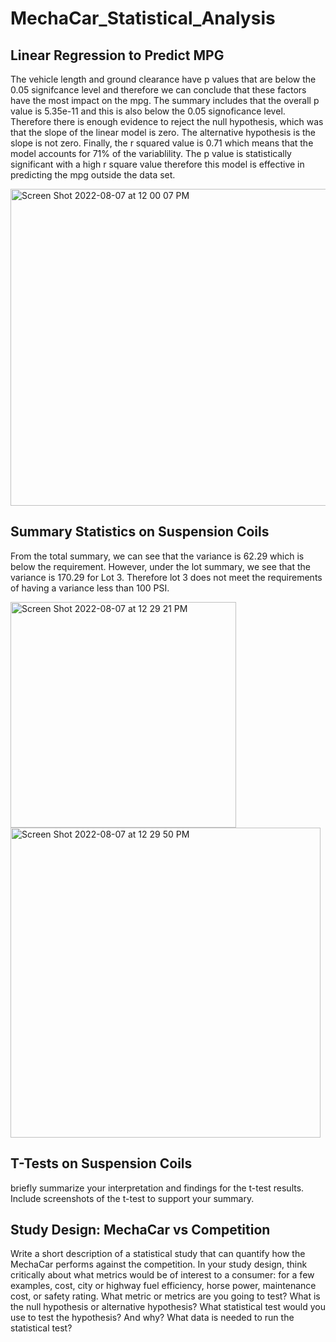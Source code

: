 # MechaCar_Statistical_Analysis

## Linear Regression to Predict MPG
The vehicle length and ground clearance have p values that are below the 0.05 signifcance level and therefore we can conclude that these factors have the most impact on the mpg. The summary includes that the overall p value is 5.35e-11 and this is also below the 0.05 signoficance level. Therefore there is enough evidence to reject the null hypothesis, which was that the slope of the linear model is zero. The alternative hypothesis is the slope is not zero. Finally, the r squared value is 0.71 which means that the model accounts for 71% of the variablility. The p value is statistically significant with a high r square value therefore this model is effective in predicting the mpg outside the data set. 

<img width="507" alt="Screen Shot 2022-08-07 at 12 00 07 PM" src="https://user-images.githubusercontent.com/102255823/183301215-9498f638-3c0f-4190-814a-69a82b9ffdde.png">

## Summary Statistics on Suspension Coils
From the total summary, we can see that the variance is 62.29 which is below the requirement. However, under the lot summary, we see that the variance is 170.29 for Lot 3. Therefore lot 3 does not meet the requirements of having a variance less than 100 PSI. 

<img width="361" alt="Screen Shot 2022-08-07 at 12 29 21 PM" src="https://user-images.githubusercontent.com/102255823/183301307-0f8ce9a8-6333-4a7a-98d8-fd8b347c0951.png">

<img width="496" alt="Screen Shot 2022-08-07 at 12 29 50 PM" src="https://user-images.githubusercontent.com/102255823/183301315-8e21b446-0cc8-42ca-ab76-85719a9faa5c.png">

## T-Tests on Suspension Coils

briefly summarize your interpretation and findings for the t-test results. Include screenshots of the t-test to support your summary.

## Study Design: MechaCar vs Competition

Write a short description of a statistical study that can quantify how the MechaCar performs against the competition. In your study design, think critically about what metrics would be of interest to a consumer: for a few examples, cost, city or highway fuel efficiency, horse power, maintenance cost, or safety rating.
What metric or metrics are you going to test?
What is the null hypothesis or alternative hypothesis?
What statistical test would you use to test the hypothesis? And why?
What data is needed to run the statistical test?
